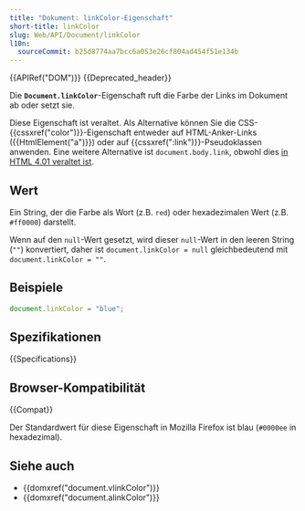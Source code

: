 ```yaml
---
title: "Dokument: linkColor-Eigenschaft"
short-title: linkColor
slug: Web/API/Document/linkColor
l10n:
  sourceCommit: b25d8774aa7bcc6a053e26cf804ad454f51e134b
---
```


{{APIRef("DOM")}} {{Deprecated_header}}

Die **`Document.linkColor`**-Eigenschaft ruft die Farbe der Links im Dokument ab oder setzt sie.

Diese Eigenschaft ist veraltet. Als Alternative können Sie die CSS-{{cssxref("color")}}-Eigenschaft entweder auf HTML-Anker-Links ({{HtmlElement("a")}}) oder auf {{cssxref(":link")}}-Pseudoklassen anwenden. Eine weitere Alternative ist `document.body.link`, obwohl dies [in HTML 4.01 veraltet ist](https://www.w3.org/TR/html401/struct/global.html#adef-link).

## Wert

Ein String, der die Farbe als Wort (z.B. `red`) oder hexadezimalen Wert (z.B. `#ff0000`) darstellt.

Wenn auf den `null`-Wert gesetzt, wird dieser `null`-Wert in den leeren String (`""`) konvertiert, daher ist `document.linkColor = null` gleichbedeutend mit `document.linkColor = ""`.

## Beispiele

```js
document.linkColor = "blue";
```

## Spezifikationen

{{Specifications}}

## Browser-Kompatibilität

{{Compat}}

Der Standardwert für diese Eigenschaft in Mozilla Firefox ist blau (`#0000ee` in
hexadezimal).

## Siehe auch

- {{domxref("document.vlinkColor")}}
- {{domxref("document.alinkColor")}}
